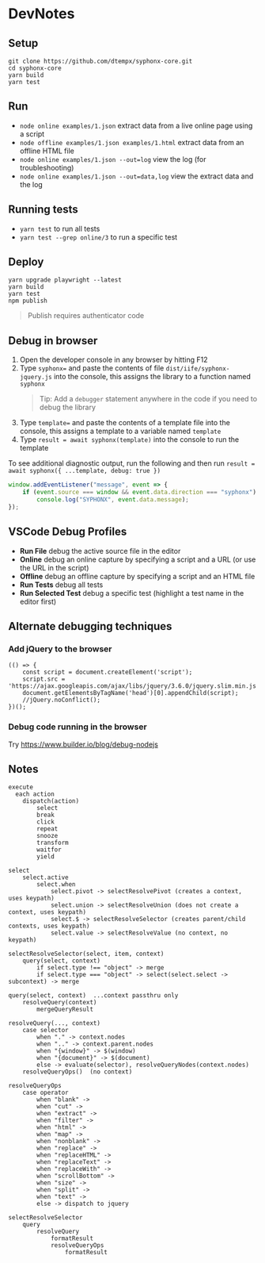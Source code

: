 # DevNotes


## Setup
```
git clone https://github.com/dtempx/syphonx-core.git
cd syphonx-core
yarn build
yarn test
```


## Run
* `node online examples/1.json` extract data from a live online page using a script
* `node offline examples/1.json examples/1.html` extract data from an offline HTML file
* `node online examples/1.json --out=log` view the log (for troubleshooting)
* `node online examples/1.json --out=data,log` view the extract data and the log


## Running tests
* `yarn test` to run all tests
* `yarn test --grep online/3` to run a specific test


## Deploy
```
yarn upgrade playwright --latest
yarn build
yarn test
npm publish
```
> Publish requires authenticator code


## Debug in browser
1. Open the developer console in any browser by hitting F12
2. Type `syphonx=` and paste the contents of file `dist/iife/syphonx-jquery.js` into the console, this assigns the library to a function named `syphonx`
    > Tip: Add a `debugger` statement anywhere in the code if you need to debug the library
3. Type `template=` and paste the contents of a template file into the console, this assigns a template to a variable named `template`
4. Type `result = await syphonx(template)` into the console to run the template

To see additional diagnostic output, run the following and then run `result = await syphonx({ ...template, debug: true })`
```javascript
window.addEventListener("message", event => {
    if (event.source === window && event.data.direction === "syphonx")
        console.log("SYPHONX", event.data.message);
});
```

## VSCode Debug Profiles
* **Run File** debug the active source file in the editor
* **Online** debug an online capture by specifying a script and a URL (or use the URL in the script)
* **Offline** debug an offline capture by specifying a script and an HTML file
* **Run Tests** debug all tests
* **Run Selected Test** debug a specific test (highlight a test name in the editor first)



## Alternate debugging techniques

### Add jQuery to the browser
```
(() => {
    const script = document.createElement('script');
    script.src = 'https://ajax.googleapis.com/ajax/libs/jquery/3.6.0/jquery.slim.min.js';
    document.getElementsByTagName('head')[0].appendChild(script);
    //jQuery.noConflict();
})();
```

### Debug code running in the browser
Try https://www.builder.io/blog/debug-nodejs


## Notes
```
execute
  each action
    dispatch(action)
        select
        break
        click
        repeat
        snooze
        transform
        waitfor
        yield

select
    select.active
        select.when
            select.pivot -> selectResolvePivot (creates a context, uses keypath)
            select.union -> selectResolveUnion (does not create a context, uses keypath)
            select.$ -> selectResolveSelector (creates parent/child contexts, uses keypath)
            select.value -> selectResolveValue (no context, no keypath)

selectResolveSelector(select, item, context)
    query(select, context)
        if select.type !== "object" -> merge
        if select.type === "object" -> select(select.select -> subcontext) -> merge

query(select, context)  ...context passthru only
    resolveQuery(context)
        mergeQueryResult

resolveQuery(..., context)
    case selector
        when "." -> context.nodes
        when ".." -> context.parent.nodes
        when "{window}" -> $(window)
        when "{document}" -> $(document)
        else -> evaluate(selector), resolveQueryNodes(context.nodes)
    resolveQueryOps()  (no context)

resolveQueryOps
    case operator
        when "blank" ->
        when "cut" ->
        when "extract" ->
        when "filter" ->
        when "html" ->
        when "map" ->
        when "nonblank" ->
        when "replace" ->
        when "replaceHTML" ->
        when "replaceText" ->
        when "replaceWith" ->
        when "scrollBottom" ->
        when "size" ->
        when "split" ->
        when "text" ->
        else -> dispatch to jquery

selectResolveSelector
    query
        resolveQuery
            formatResult
            resolveQueryOps
                formatResult
```